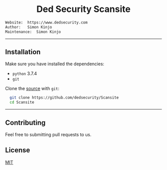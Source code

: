 <h1 align="center">Ded Security Scansite</h1>

```bash
Website:  https://www.dedsecurity.com
Author:   Simon Kinjo
Maintenance:  Simon Kinjo
```
---

## Installation

Make sure you have installed the dependencies:

  * `python` 3.7.4
  * `git`

Clone the [source] with `git`:
 ```sh
   git clone https://github.com/dedsecurity/Scansite
   cd Scansite
   ```

 [source]: https://github.com/dedsecurity/Scansite

---

## Contributing
Feel free to submitting pull requests to us.
## License
[MIT](https://opensource.org/licenses/MIT)
